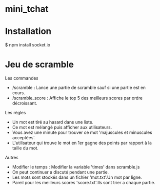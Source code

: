 # mini_tchat

# Installation
$ npm install socket.io

# Jeu de scramble

Les commandes
- /scramble 		: Lance une partie de scramble sauf si une partie est en cours.
- /scramble_score 	: Affiche le top 5 des meilleurs scores par ordre décroissant.

Les règles
- Un mot est tiré au hasard dans une liste.
- Ce mot est mélangé puis afficher aux utilisateurs.
- Vous avez une minute pour trouver ce mot 'majuscules et minuscules acceptées'.
- L'utilisateur qui trouve le mot en 1er gagne des points par rapport à la taille du mot.

Autres
- Modifier le temps : Modifier la variable 'times' dans scramble.js
- On peut continuer a discuté pendant une partie.
- Les mots sont stockés dans un fichier 'mot.txt'.Un mot par ligne.
- Pareil pour les meilleurs scores 'score.txt'.Ils sont trier a chaque partie.